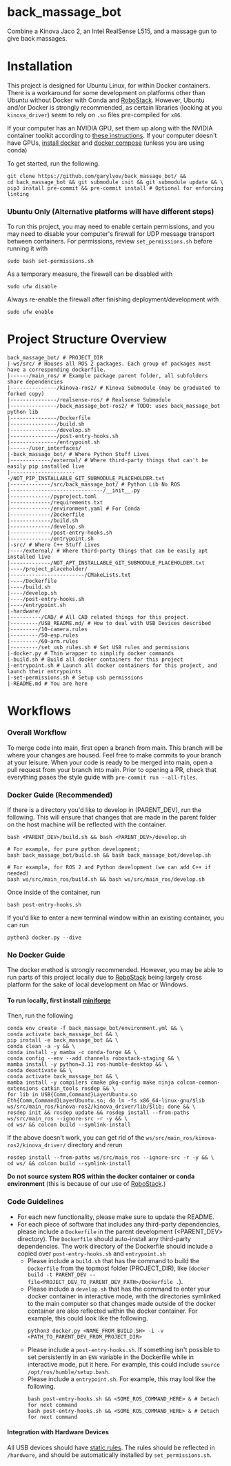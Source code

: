 # back_massage_bot
Combine a Kinova Jaco 2, an Intel RealSense L515, and a massage gun to give back massages.

# Installation
This project is designed for Ubuntu Linux, for within Docker containers.
There is a workaround for some development on platforms other than Ubuntu without Docker with Conda and [RoboStack](https://robostack.github.io/index.html).
However, Ubuntu and/or Docker is strongly recommended, as certain libraries (looking at you ``kinova_driver``) seem to rely on ``.so`` files pre-compiled for ``x86``.

If your computer has an NVIDIA GPU, set them up along with the NVIDIA container toolkit according to [these instructions](https://github.com/garylvov/dev_env/tree/main/setup_scripts/nvidia). If your computer doesn't have GPUs, [install docker](https://docs.docker.com/desktop/setup/install/linux/) and [docker compose](https://docs.docker.com/compose/install/linux/#install-using-the-repository) (unless you are using conda)

To get started, run the following.
```
git clone https://github.com/garylvov/back_massage_bot/ &&
cd back_massage_bot && git submodule init && git submodule update && \
pip3 install pre-commit && pre-commit install # Optional for enforcing linting
```

### Ubuntu Only (Alternative platforms will have different steps)
To run this project, you may need to enable certain permissions, and you may need to disable your computer's firewall for UDP message transport between containers.
For permissions, review ```set_permissions.sh``` before running it with
```
sudo bash set-permissions.sh
```
As a temporary measure, the firewall can be disabled with
```
sudo ufw disable
```
Always re-enable the firewall after finishing deployment/development with
```
sudo ufw enable
```
# Project Structure Overview
```
back_massage_bot/ # PROJECT_DIR
|-ws/src/ # Houses all ROS 2 packages. Each group of packages must have a corresponding dockerfile.
|------/main_ros/ # Example package parent folder, all subfolders share dependencies
|---------------/kinova-ros2/ # Kinova Submodule (may be graduated to forked copy)
|---------------/realsense-ros/ # Realsense Submodule
|---------------/back_massage_bot-ros2/ # TODO: uses back_massage_bot python lib
|---------------/Dockerfile
|---------------/build.sh
|---------------/develop.sh
|---------------/post-entry-hooks.sh
|---------------/entrypoint.sh
|------/user_interfaces/
|-back_massage_bot/ # Where Python Stuff Lives
|-------------/external/ # Where third-party things that can't be easily pip installed live
|----------------------/NOT_PIP_INSTALLABLE_GIT_SUBMODULE_PLACEHOLDER.txt
|-------------/src/back_massage_bot/ # Python Lib No ROS
|------------------------------/__init__.py
|-------------/pyproject.toml
|-------------/requirements.txt
|-------------/environment.yaml # For Conda
|-------------/Dockerfile
|-------------/build.sh
|-------------/develop.sh
|-------------/post-entry-hooks.sh
|-------------/entrypoint.sh
|-src/ # Where C++ Stuff Lives
|----/external/ # Where third-party things that can be easily apt installed live
|-------------/NOT_APT_INSTALLABLE_GIT_SUBMODULE_PLACEHOLDER.txt
|----/project_placeholder/
|------------------------/CMakeLists.txt
|----/Dockerfile
|----/build.sh
|----/develop.sh
|----/post-entry-hooks.sh
|----/entrypoint.sh
|-hardware/
|----------/CAD/ # All CAD related things for this project.
|---------/USB_README.md/ # How to deal with USB Devices described
|---------/10-camera.rules
|---------/50-esp.rules
|---------/60-arm.rules
|---------/set_usb_rules.sh # Set USB rules and permissions
|-docker.py # Thin wrapper to simplify docker commands
|-build.sh # Build all docker containers for this project
|-entrypoint.sh # Launch all docker containers for this project, and launch their entrypoints
|-set-permissions.sh # Setup usb permissions
|-README.md # You are here
```

# Workflows
### Overall Workflow
To merge code into main, first open a branch from main.
This branch will be where your changes are housed.
Feel free to make commits to your branch at your leisure.
When your code is ready to be merged into main, open a pull request from your branch into main.
Prior to opening a PR, check that everything pases the style guide with ```pre-commit run --all-files```.

### Docker Guide (Recommended)
If there is a directory you'd like to develop in (PARENT_DEV), run the following. This will ensure that changes that are made in the parent folder
on the host machine will be reflected with the container.

```
bash <PARENT_DEV>/build.sh && bash <PARENT_DEV>/develop.sh

# For example, for pure python development;
bash back_massage_bot/build.sh && bash back_massage_bot/develop.sh

# For example, for ROS 2 and Python development (we can add C++ if needed)
bash ws/src/main_ros/build.sh && bash ws/src/main_ros/develop.sh
```

Once inside of the container, run
```
bash post-entry-hooks.sh
```

If you'd like to enter a new terminal window within an existing container, you can run
```
python3 docker.py --dive
```

### No Docker Guide
The docker method is strongly recommended.
However, you may be able to run parts of this project locally due to [RoboStack](https://robostack.github.io/GettingStarted.html) being largely cross platform for
the sake of local development on Mac or Windows.

#### To run locally, first install [miniforge](https://github.com/conda-forge/miniforge)
Then, run the following
```
conda env create -f back_massage_bot/environment.yml && \
conda activate back_massage_bot && \
pip install -e back_massage_bot && \
conda clean -a -y && \
conda install -y mamba -c conda-forge && \
conda config --env --add channels robostack-staging && \
mamba install -y python=3.11 ros-humble-desktop && \
conda deactivate && \
conda activate back_massage_bot && \
mamba install -y compilers cmake pkg-config make ninja colcon-common-extensions catkin_tools rosdep && \
for lib in USB{Comm,Command}LayerUbuntu.so Eth{Comm,Command}LayerUbuntu.so; do ln -fs x86_64-linux-gnu/$lib ws/src/main_ros/kinova-ros2/kinova_driver/lib/$lib; done && \
rosdep init && rosdep update && rosdep install --from-paths ws/src/main_ros --ignore-src -r -y && \
cd ws/ && colcon build --symlink-install
```

If the above doesn't work, you can get rid of the ``ws/src/main_ros/kinova-ros2/kinova_driver/`` directory and rerun
```
rosdep install --from-paths ws/src/main_ros --ignore-src -r -y && \
cd ws/ && colcon build --symlink-install
```

**Do not source system ROS within the docker container or conda environment** (this is because of our use of [RoboStack](https://robostack.github.io/GettingStarted.html).)

### Code Guidelines
- For each new functionality, please make sure to update the README.
- For each piece of software that includes any third-party dependencies, please include a ``Dockerfile`` in the parent development (<PARENT_DEV> directory).
  The ``Dockerfile`` should auto-install any third-party dependencies. The work directory of the Dockerfile should include a copied over ``post-entry-hooks.sh`` and ``entrypoint.sh``
  -  Please include a ``build.sh`` that has the command to build the ``Dockerfile`` from the topmost folder (PROJECT_DIR), like (``docker build -t PARENT_DEV --file<PROJECT_DEV_TO_PARENT_DEV_PATH>/Dockerfile .``).
  -  Please include a ``develop.sh`` that has the command to enter your docker container in interactive mode, with the directories symlinked to the main computer so that
     changes made outside of the docker container are also reflected within the docker container.
     For example, this could look like the following.
      ```
      python3 docker.py <NAME_FROM_BUILD.SH> -i -v <PATH_TO_PARENT_DEV_FROM_PROJECT_DIR>
      ```
  - Please include a ``post-entry-hooks.sh``. If something isn't possible to set persistently in an ```ENV``` variable in the Dockerfile while in interactive mode, put it here.
    For example, this could include ```source /opt/ros/humble/setup.bash```.
  - Please include a ``entrypoint.sh``. For example, this may lool like the following.
    ```
    bash post-entry-hooks.sh && <SOME_ROS_COMMAND_HERE> & # Detach for next command
    bash post-entry-hooks.sh && <SOME_ROS_COMMAND_HERE> & # Detach for next command
    ```

#### Integration with Hardware Devices
All USB devices should have [static rules](https://msadowski.github.io/linux-static-port/).
The rules should be reflected in ``/hardware``, and should be automatically installed by ``set_permissions.sh``.
